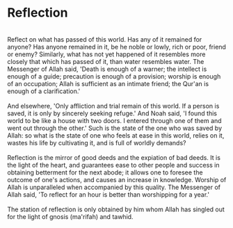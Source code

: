 Reflection
==========

   
 Reflect on what has passed of this world. Has any of it remained for
anyone? Has anyone remained in it, be he noble or lowly, rich or poor,
friend or enemy? Similarly, what has not yet happened of it resembles
more closely that which has passed of it, than water resembles water.
The Messenger of Allah said, 'Death is enough of a warner; the intellect
is enough of a guide; precaution is enough of a provision; worship is
enough of an occupation; Allah is sufficient as an intimate friend; the
Qur'an is enough of a clarification.'  
    
 And elsewhere, 'Only affliction and trial remain of this world. If a
person is saved, it is only by sincerely seeking refuge.' And Noah said,
'I found this world to be like a house with two doors. I entered through
one of them and went out through the other.' Such is the state of the
one who was saved by Allah: so what is the state of one who feels at
ease in this world, relies on it, wastes his life by cultivating it, and
is full of worldly demands?  
    
 Reflection is the mirror of good deeds and the expiation of bad deeds.
It is the light of the heart, and guarantees ease to other people and
success in obtaining betterment for the next abode; it allows one to
foresee the outcome of one's actions, and causes an increase in
knowledge. Worship of Allah is unparalleled when accompanied by this
quality. The Messenger of Allah said, 'To reflect for an hour is better
than worshipping for a year.'  
    
 The station of reflection is only obtained by him whom Allah has
singled out for the light of gnosis (ma'rifah) and tawhid.



